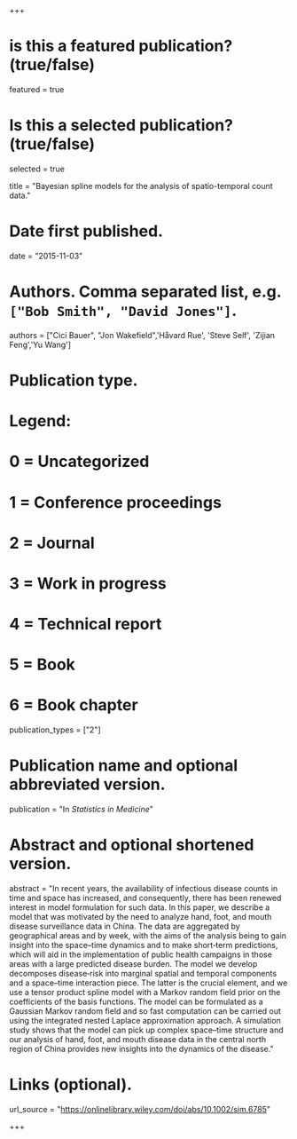 +++
# is this a featured publication? (true/false)
featured = true
# Is this a selected publication? (true/false)
selected = true

title = "Bayesian spline models for the analysis of spatio-temporal count data."

# Date first published.
date = "2015-11-03"

# Authors. Comma separated list, e.g. `["Bob Smith", "David Jones"]`.
authors = ["Cici Bauer", "Jon Wakefield",'Håvard Rue', 'Steve Self', 'Zijian Feng','Yu Wang']

# Publication type.
# Legend:
# 0 = Uncategorized
# 1 = Conference proceedings
# 2 = Journal
# 3 = Work in progress
# 4 = Technical report
# 5 = Book
# 6 = Book chapter
publication_types = ["2"]

# Publication name and optional abbreviated version.
publication = "In *Statistics in Medicine*"

# Abstract and optional shortened version.
abstract = "In recent years, the availability of infectious disease counts in time and space has increased, and consequently, there has been renewed interest in model formulation for such data. In this paper, we describe a model that was motivated by the need to analyze hand, foot, and mouth disease surveillance data in China. The data are aggregated by geographical areas and by week, with the aims of the analysis being to gain insight into the space–time dynamics and to make short‐term predictions, which will aid in the implementation of public health campaigns in those areas with a large predicted disease burden. The model we develop decomposes disease‐risk into marginal spatial and temporal components and a space–time interaction piece. The latter is the crucial element, and we use a tensor product spline model with a Markov random field prior on the coefficients of the basis functions. The model can be formulated as a Gaussian Markov random field and so fast computation can be carried out using the integrated nested Laplace approximation approach. A simulation study shows that the model can pick up complex space–time structure and our analysis of hand, foot, and mouth disease data in the central north region of China provides new insights into the dynamics of the disease."


# Links (optional).
url_source = "https://onlinelibrary.wiley.com/doi/abs/10.1002/sim.6785"

+++
